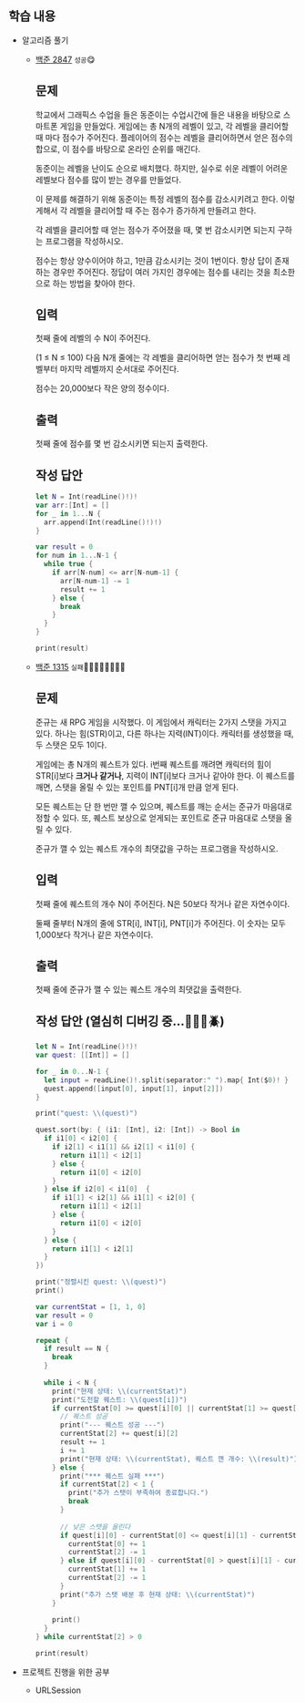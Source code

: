 ## 학습 내용

- 알고리즘 풀기

  - [백준 2847](https://www.acmicpc.net/problem/2847) `성공`😋

    ## 문제

    학교에서 그래픽스 수업을 들은 동준이는 수업시간에 들은 내용을 바탕으로 스마트폰 게임을 만들었다. 게임에는 총 N개의 레벨이 있고, 각 레벨을 클리어할 때 마다 점수가 주어진다. 플레이어의 점수는 레벨을 클리어하면서 얻은 점수의 합으로, 이 점수를 바탕으로 온라인 순위를 매긴다.

    동준이는 레벨을 난이도 순으로 배치했다. 하지만, 실수로 쉬운 레벨이 어려운 레벨보다 점수를 많이 받는 경우를 만들었다.

    이 문제를 해결하기 위해 동준이는 특정 레벨의 점수를 감소시키려고 한다. 이렇게해서 각 레벨을 클리어할 때 주는 점수가 증가하게 만들려고 한다.

    각 레벨을 클리어할 때 얻는 점수가 주어졌을 때, 몇 번 감소시키면 되는지 구하는 프로그램을 작성하시오.

    점수는 항상 양수이어야 하고, 1만큼 감소시키는 것이 1번이다. 항상 답이 존재하는 경우만 주어진다. 정답이 여러 가지인 경우에는 점수를 내리는 것을 최소한으로 하는 방법을 찾아야 한다.

    ## 입력

    첫째 줄에 레벨의 수 N이 주어진다.

    (1 ≤ N ≤ 100) 다음 N개 줄에는 각 레벨을 클리어하면 얻는 점수가 첫 번째 레벨부터 마지막 레벨까지 순서대로 주어진다.

    점수는 20,000보다 작은 양의 정수이다.

    ## 출력

    첫째 줄에 점수를 몇 번 감소시키면 되는지 출력한다.

    ## 작성 답안

    ```swift
    let N = Int(readLine()!)!
    var arr:[Int] = []
    for _ in 1...N {
      arr.append(Int(readLine()!)!)
    }
    
    var result = 0
    for num in 1...N-1 {
      while true {
        if arr[N-num] <= arr[N-num-1] {
          arr[N-num-1] -= 1
          result += 1
        } else {
          break
        }
      }
    }
    
    print(result)
    ```

  - [백준 1315](https://www.acmicpc.net/problem/1315) `실패`🤯🤯🤯🤯🤯🤯🤯🤯

    ## 문제

    준규는 새 RPG 게임을 시작했다. 이 게임에서 캐릭터는 2가지 스탯을 가지고 있다. 하나는 힘(STR)이고, 다른 하나는 지력(INT)이다. 캐릭터를 생성했을 때, 두 스탯은 모두 1이다.

    게임에는 총 N개의 퀘스트가 있다. i번째 퀘스트를 깨려면 캐릭터의 힘이 STR[i]보다 **크거나 같거나**, 지력이 INT[i]보다 크거나 같아야 한다. 이 퀘스트를 깨면, 스탯을 올릴 수 있는 포인트를 PNT[i]개 만큼 얻게 된다.

    모든 퀘스트는 단 한 번만 깰 수 있으며, 퀘스트를 깨는 순서는 준규가 마음대로 정할 수 있다. 또, 퀘스트 보상으로 얻게되는 포인트로 준규 마음대로 스탯을 올릴 수 있다.

    준규가 깰 수 있는 퀘스트 개수의 최댓값을 구하는 프로그램을 작성하시오.

    ## 입력

    첫째 줄에 퀘스트의 개수 N이 주어진다. N은 50보다 작거나 같은 자연수이다.

    둘째 줄부터 N개의 줄에 STR[i], INT[i], PNT[i]가 주어진다. 이 숫자는 모두 1,000보다 작거나 같은 자연수이다.

    ## 출력

    첫째 줄에 준규가 깰 수 있는 퀘스트 개수의 최댓값을 출력한다.

    ## 작성 답안 (열심히 디버깅 중...🕵🏻‍♂️🪲)

    ```swift
    let N = Int(readLine()!)!
    var quest: [[Int]] = []
    
    for _ in 0...N-1 {
      let input = readLine()!.split(separator:" ").map{ Int($0)! }
      quest.append([input[0], input[1], input[2]])
    }
    
    print("quest: \\(quest)")
    
    quest.sort(by: { (i1: [Int], i2: [Int]) -> Bool in
      if i1[0] < i2[0] {
        if i2[1] < i1[1] && i2[1] < i1[0] {
          return i1[1] < i2[1]
        } else {
          return i1[0] < i2[0]
        }
      } else if i2[0] < i1[0]  {
        if i1[1] < i2[1] && i1[1] < i2[0] {
          return i1[1] < i2[1]
        } else {
          return i1[0] < i2[0]
        }
      } else {
        return i1[1] < i2[1]
      }
    })
    
    print("정렬시킨 quest: \\(quest)")
    print()
    
    var currentStat = [1, 1, 0]
    var result = 0
    var i = 0
    
    repeat {
      if result == N {
        break
      }
      
      while i < N {
        print("현재 상태: \\(currentStat)")
        print("도전할 퀘스트: \\(quest[i])")
        if currentStat[0] >= quest[i][0] || currentStat[1] >= quest[i][1] {
          // 퀘스트 성공
          print("--- 퀘스트 성공 ---")
          currentStat[2] += quest[i][2]
          result += 1
          i += 1
          print("현재 상태: \\(currentStat), 퀘스트 깬 개수: \\(result)")
        } else {
          print("*** 퀘스트 실패 ***")
          if currentStat[2] < 1 {
            print("추가 스탯이 부족하여 종료합니다.")
            break
          }
          
          // 낮은 스탯을 올린다
          if quest[i][0] - currentStat[0] <= quest[i][1] - currentStat[1] {
            currentStat[0] += 1
            currentStat[2] -= 1
          } else if quest[i][0] - currentStat[0] > quest[i][1] - currentStat[1] {
            currentStat[1] += 1
            currentStat[2] -= 1
          }
          print("추가 스탯 배분 후 현재 상태: \\(currentStat)")
        }
        
        print()
      }
    } while currentStat[2] > 0
    
    print(result)
    ```

- 프로젝트 진행을 위한 공부

  - URLSession